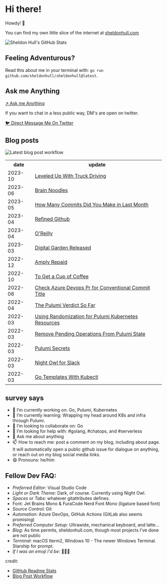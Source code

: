 # Hi there! 

Howdy! 👋 

You can find my own little slice of the internet at [sheldonhull.com](https://www.sheldonhull.com)

![Sheldon Hull's GitHub Stats](https://github-readme-stats.vercel.app/api?username=sheldonhull&theme=tokyonight&count_private=true&show_icons=true)

## Feeling Adventurous?

Read this about me in your terminal with: `go run github.com/sheldonhull/sheldonhull@latest`.

## Ask me Anything

[↗ Ask me Anything](https://github.com/sheldonhull/sheldonhull.hugo/discussions/new?category=ama)

If you want to chat in a less public way, DM's are open on twitter. 

[🐦 Direct Message Me On Twitter](https://twitter.com/messages/compose?recipient_id=247477081&text=connecting%20from%20your%20site...)

## Blog posts

![Latest blog post workflow](https://github.com/sheldonhull/sheldonhull/workflows/Latest%20blog%20post%20workflow/badge.svg)
<table style="width:100%">
  <tr>
    <th>date</th>
    <th>update</th>
  </tr>
<!-- BLOG-POST-LIST:START -->
<tr><td>2023-10</td><td><a href="https://www.sheldonhull.com/leveled-up-with-truck-driving/">Leveled Up With Truck Driving</a></td></tr>
<tr><td>2023-06</td><td><a href="https://www.sheldonhull.com/brain-noodles/">Brain Noodles</a></td></tr>
<tr><td>2023-05</td><td><a href="https://www.sheldonhull.com/how-many-commits-did-you-make-in-last-month/">How Many Commits Did You Make in Last Month</a></td></tr>
<tr><td>2023-04</td><td><a href="https://www.sheldonhull.com/refined-github/">Refined Github</a></td></tr>
<tr><td>2023-04</td><td><a href="https://www.sheldonhull.com/oreilly/">O&#39;Reilly</a></td></tr>
<tr><td>2023-03</td><td><a href="https://www.sheldonhull.com/digital-garden-released/">Digital Garden Released</a></td></tr>
<tr><td>2022-12</td><td><a href="https://www.sheldonhull.com/amply-repaid/">Amply Repaid</a></td></tr>
<tr><td>2022-10</td><td><a href="https://www.sheldonhull.com/to-get-a-cup-of-coffee/">To Get a Cup of Coffee</a></td></tr>
<tr><td>2022-06</td><td><a href="https://www.sheldonhull.com/check-azure-devops-pr-for-conventional-commit-title/">Check Azure Devops Pr for Conventional Commit Title</a></td></tr>
<tr><td>2022-04</td><td><a href="https://www.sheldonhull.com/the-pulumi-verdict-so-far/">The Pulumi Verdict So Far</a></td></tr>
<tr><td>2022-03</td><td><a href="https://www.sheldonhull.com/using-randomization-for-pulumi-kubernetes-resources/">Using Randomization for Pulumi Kubernetes Resources</a></td></tr>
<tr><td>2022-03</td><td><a href="https://www.sheldonhull.com/remove-pending-operations-from-pulumi-state/">Remove Pending Operations From Pulumi State</a></td></tr>
<tr><td>2022-03</td><td><a href="https://www.sheldonhull.com/pulumi-secrets/">Pulumi Secrets</a></td></tr>
<tr><td>2022-03</td><td><a href="https://www.sheldonhull.com/night-owl-for-slack/">Night Owl for Slack</a></td></tr>
<tr><td>2022-03</td><td><a href="https://www.sheldonhull.com/go-templates-with-kubectl/">Go Templates With Kubectl</a></td></tr>

<!-- BLOG-POST-LIST:END -->
</table>

## survey says 

- 🔭  I’m currently working on: Go, Pulumi, Kubernetes
- 🌱  I’m currently learning: Wrapping my head around K8s and infra through Pulumi.
- 👯  I’m looking to collaborate on: Go
- 🤔  I’m looking for help with: #golang, #chatops, and #serverless
- 💬  Ask me about anything
- 📫  How to reach me: post a comment on my blog, including about page. It will automatically open a public github issue for dialogue on anything, or reach out on my blog social media links.
- 😄  Pronouns: he/him


## Fellow Dev FAQ:

- _Preferred Editor:_ Visual Studio Code
- _Light or Dark Theme:_ Dark, of course. Currently using Night Owl.
- _Spaces or Tabs:_ whatever gitattributes defines.  
- Font: Jet Brains Mono & FuraCode Nerd Font Mono (ligature based font)
- _Source Control:_ Git
- _Automation:_ Azure DevOps, GitHub Actions (GitLab also seems promising)
- _Preferred Computer Setup:_ Ultrawide, mechanical keyboard, and latte...
- _Blog:_ As time permits, sheldonhull.com, though most projects I've done are not public 
- _Terminal:_ macOS Iterm2, Windows 10 - The newer Windows Terminal. Starship for prompt.
- _If I was an emoji I'd be:_ 🌮🌮🌮


credit:
* [GitHub Readme Stats](https://github.com/anuraghazra/github-readme-stats)
* [Blog Post Workflow](https://github.com/gautamkrishnar/blog-post-workflow)
